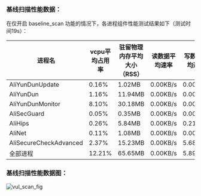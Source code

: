 ### 基线扫描性能数据：

在仅开启 baseline_scan 功能的情况下，各进程组件性能测试结果如下（测试时间19s）：

| 进程名 | vcpu平均占用率 | 驻留物理内存平均大小（RSS） | 读数据平均速率 | 写数据平均速率 
| --- | --- | --- | --- | --- |
| AliYunDunUpdate | 0.16% | 1.02MB | 0.00KB/s | 0.00KB/s 
| AliYunDun | 1.16% | 11.94MB | 0.00KB/s | 0.00KB/s 
| AliYunDunMonitor | 8.10% | 30.18MB | 0.00KB/s | 0.00KB/s 
| AliSecGuard | 0.05% | 0.35MB | 0.00KB/s | 0.00KB/s 
| AliHips | 0.26% | 5.84MB | 0.00KB/s | 0.21KB/s 
| AliNet | 0.11% | 1.08MB | 0.00KB/s | 0.00KB/s 
| AliSecureCheckAdvanced | 2.37% | 15.23MB | 0.00KB/s | 5.68KB/s 
| 全部进程 | 12.21% | 65.65MB | 0.00KB/s | 5.89KB/s 
### 基线扫描性能数据图：

![vul_scan_fig](E:\Project\Python_project\graduation_project\PF_test\ali_pf_test\ali\baseline_scan.png)
